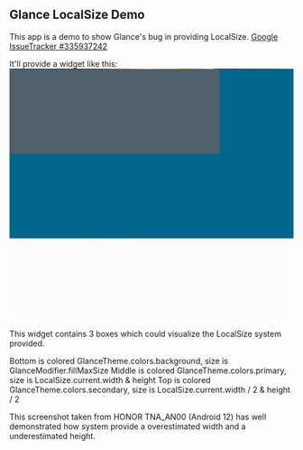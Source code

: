 Glance LocalSize Demo
---

This app is a demo to show Glance's bug in providing LocalSize.
[Google IssueTracker #335937242](https://issuetracker.google.com/335937242)

It'll provide a widget like this:
![img1.jpg](img1.jpg)

This widget contains 3 boxes which could visualize the LocalSize system provided.

Bottom is colored GlanceTheme.colors.background, size is GlanceModifier.fillMaxSize
Middle is colored GlanceTheme.colors.primary, size is LocalSize.current.width & height
Top is colored GlanceTheme.colors.secondary, size is LocalSize.current.width / 2 & height / 2

This screenshot taken from HONOR TNA_AN00 (Android 12) has well demonstrated how system provide a overestimated width and a underestimated height.
